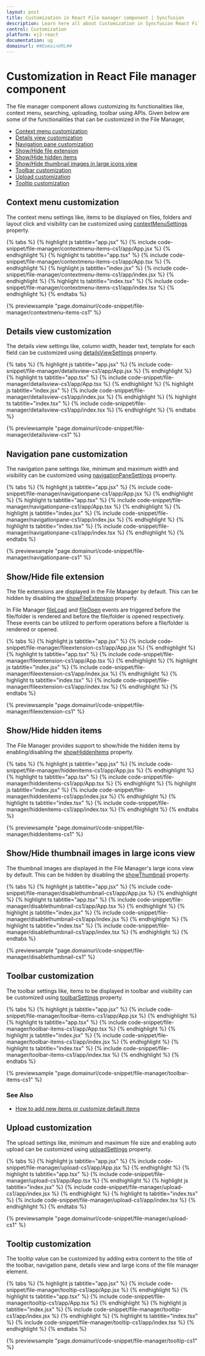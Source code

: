 ```yaml
---
layout: post
title: Customization in React File manager component | Syncfusion
description: Learn here all about Customization in Syncfusion React File manager component of Syncfusion Essential JS 2 and more.
control: Customization 
platform: ej2-react
documentation: ug
domainurl: ##DomainURL##
---
```


# Customization in React File manager component

The file manager component allows customizing its functionalities like, context menu, searching, uploading, toolbar using APIs. Given below are some of the functionalities that can be customized in the File Manager,

* [Context menu customization](#context-menu-customization)
* [Details view customization](#details-view-customization)
* [Navigation pane customization](#navigation-pane-customization)
* [Show/Hide file extension](#showhide-file-extension)
* [Show/Hide hidden items](#showhide-hidden-items)
* [Show/Hide thumbnail images in large icons view](#showhide-thumbnail-images-in-large-icons-view)
* [Toolbar customization](#toolbar-customization)
* [Upload customization](#upload-customization)
* [Tooltip customization](#tooltip-customization)

## Context menu customization

The context menu settings like, items to be displayed on files, folders and layout click and visibility can be customized using [contextMenuSettings](https://ej2.syncfusion.com/react/documentation/api/file-manager/#contextmenusettings) property.

{% tabs %}
{% highlight js tabtitle="app.jsx" %}
{% include code-snippet/file-manager/contextmenu-items-cs1/app/App.jsx %}
{% endhighlight %}
{% highlight ts tabtitle="app.tsx" %}
{% include code-snippet/file-manager/contextmenu-items-cs1/app/App.tsx %}
{% endhighlight %}
{% highlight js tabtitle="index.jsx" %}
{% include code-snippet/file-manager/contextmenu-items-cs1/app/index.jsx %}
{% endhighlight %}
{% highlight ts tabtitle="index.tsx" %}
{% include code-snippet/file-manager/contextmenu-items-cs1/app/index.tsx %}
{% endhighlight %}
{% endtabs %}

 {% previewsample "page.domainurl/code-snippet/file-manager/contextmenu-items-cs1" %}

## Details view customization

The details view settings like, column width, header text, template for each field can be customized using [detailsViewSettings](https://ej2.syncfusion.com/react/documentation/api/file-manager/#detailsviewsettings) property.

{% tabs %}
{% highlight js tabtitle="app.jsx" %}
{% include code-snippet/file-manager/detailsview-cs1/app/App.jsx %}
{% endhighlight %}
{% highlight ts tabtitle="app.tsx" %}
{% include code-snippet/file-manager/detailsview-cs1/app/App.tsx %}
{% endhighlight %}
{% highlight js tabtitle="index.jsx" %}
{% include code-snippet/file-manager/detailsview-cs1/app/index.jsx %}
{% endhighlight %}
{% highlight ts tabtitle="index.tsx" %}
{% include code-snippet/file-manager/detailsview-cs1/app/index.tsx %}
{% endhighlight %}
{% endtabs %}

 {% previewsample "page.domainurl/code-snippet/file-manager/detailsview-cs1" %}

## Navigation pane customization

The navigation pane settings like, minimum and maximum width and visibility can be customized using [navigationPaneSettings](https://ej2.syncfusion.com/react/documentation/api/file-manager/#navigationpanesettings) property.

{% tabs %}
{% highlight js tabtitle="app.jsx" %}
{% include code-snippet/file-manager/navigationpane-cs1/app/App.jsx %}
{% endhighlight %}
{% highlight ts tabtitle="app.tsx" %}
{% include code-snippet/file-manager/navigationpane-cs1/app/App.tsx %}
{% endhighlight %}
{% highlight js tabtitle="index.jsx" %}
{% include code-snippet/file-manager/navigationpane-cs1/app/index.jsx %}
{% endhighlight %}
{% highlight ts tabtitle="index.tsx" %}
{% include code-snippet/file-manager/navigationpane-cs1/app/index.tsx %}
{% endhighlight %}
{% endtabs %}

 {% previewsample "page.domainurl/code-snippet/file-manager/navigationpane-cs1" %}

## Show/Hide file extension

The file extensions are displayed in the File Manager by default. This can be hidden by disabling the [showFileExtension](https://ej2.syncfusion.com/react/documentation/api/file-manager/#showfileextension) property.

In File Manager [fileLoad](https://ej2.syncfusion.com/react/documentation/api/file-manager/#fileload) and [fileOpen](https://ej2.syncfusion.com/react/documentation/api/file-manager/#fileopen) events are triggered before the file/folder is rendered and before the file/folder is opened respectively. These events can be utilized to perform operations before a file/folder is rendered or opened.

{% tabs %}
{% highlight js tabtitle="app.jsx" %}
{% include code-snippet/file-manager/fileextension-cs1/app/App.jsx %}
{% endhighlight %}
{% highlight ts tabtitle="app.tsx" %}
{% include code-snippet/file-manager/fileextension-cs1/app/App.tsx %}
{% endhighlight %}
{% highlight js tabtitle="index.jsx" %}
{% include code-snippet/file-manager/fileextension-cs1/app/index.jsx %}
{% endhighlight %}
{% highlight ts tabtitle="index.tsx" %}
{% include code-snippet/file-manager/fileextension-cs1/app/index.tsx %}
{% endhighlight %}
{% endtabs %}

 {% previewsample "page.domainurl/code-snippet/file-manager/fileextension-cs1" %}

## Show/Hide hidden items

The File Manager provides support to show/hide the hidden items by enabling/disabling the [showHiddenItems](https://ej2.syncfusion.com/react/documentation/api/file-manager/#showhiddenitems) property.

{% tabs %}
{% highlight js tabtitle="app.jsx" %}
{% include code-snippet/file-manager/hiddenitems-cs1/app/App.jsx %}
{% endhighlight %}
{% highlight ts tabtitle="app.tsx" %}
{% include code-snippet/file-manager/hiddenitems-cs1/app/App.tsx %}
{% endhighlight %}
{% highlight js tabtitle="index.jsx" %}
{% include code-snippet/file-manager/hiddenitems-cs1/app/index.jsx %}
{% endhighlight %}
{% highlight ts tabtitle="index.tsx" %}
{% include code-snippet/file-manager/hiddenitems-cs1/app/index.tsx %}
{% endhighlight %}
{% endtabs %}

 {% previewsample "page.domainurl/code-snippet/file-manager/hiddenitems-cs1" %}

## Show/Hide thumbnail images in large icons view

The thumbnail images are displayed in the File Manager's large icons view by default. This can be hidden by disabling the [showThumbnail](https://ej2.syncfusion.com/react/documentation/api/file-manager/#showthumbnail) property.

{% tabs %}
{% highlight js tabtitle="app.jsx" %}
{% include code-snippet/file-manager/disablethumbnail-cs1/app/App.jsx %}
{% endhighlight %}
{% highlight ts tabtitle="app.tsx" %}
{% include code-snippet/file-manager/disablethumbnail-cs1/app/App.tsx %}
{% endhighlight %}
{% highlight js tabtitle="index.jsx" %}
{% include code-snippet/file-manager/disablethumbnail-cs1/app/index.jsx %}
{% endhighlight %}
{% highlight ts tabtitle="index.tsx" %}
{% include code-snippet/file-manager/disablethumbnail-cs1/app/index.tsx %}
{% endhighlight %}
{% endtabs %}

 {% previewsample "page.domainurl/code-snippet/file-manager/disablethumbnail-cs1" %}

## Toolbar customization

The toolbar settings like, items to be displayed in toolbar and visibility can be customized using [toolbarSettings](https://ej2.syncfusion.com/react/documentation/api/file-manager/#toolbarsettings) property.

{% tabs %}
{% highlight js tabtitle="app.jsx" %}
{% include code-snippet/file-manager/toolbar-items-cs1/app/App.jsx %}
{% endhighlight %}
{% highlight ts tabtitle="app.tsx" %}
{% include code-snippet/file-manager/toolbar-items-cs1/app/App.tsx %}
{% endhighlight %}
{% highlight js tabtitle="index.jsx" %}
{% include code-snippet/file-manager/toolbar-items-cs1/app/index.jsx %}
{% endhighlight %}
{% highlight ts tabtitle="index.tsx" %}
{% include code-snippet/file-manager/toolbar-items-cs1/app/index.tsx %}
{% endhighlight %}
{% endtabs %}

 {% previewsample "page.domainurl/code-snippet/file-manager/toolbar-items-cs1" %}

### See Also

* [How to add new items or customize default items](../file-manager/how-to/adding-custom-item-to-toolbar.md)

## Upload customization

The upload settings like, minimum and maximum file size and enabling auto upload can be customized using [uploadSettings](https://ej2.syncfusion.com/react/documentation/api/file-manager/#uploadsettings) property.

{% tabs %}
{% highlight js tabtitle="app.jsx" %}
{% include code-snippet/file-manager/upload-cs1/app/App.jsx %}
{% endhighlight %}
{% highlight ts tabtitle="app.tsx" %}
{% include code-snippet/file-manager/upload-cs1/app/App.tsx %}
{% endhighlight %}
{% highlight js tabtitle="index.jsx" %}
{% include code-snippet/file-manager/upload-cs1/app/index.jsx %}
{% endhighlight %}
{% highlight ts tabtitle="index.tsx" %}
{% include code-snippet/file-manager/upload-cs1/app/index.tsx %}
{% endhighlight %}
{% endtabs %}

 {% previewsample "page.domainurl/code-snippet/file-manager/upload-cs1" %}

## Tooltip customization

The tooltip value can be customized by adding extra content to the title of the toolbar, navigation pane, details view and large icons of the file manager element.

{% tabs %}
{% highlight js tabtitle="app.jsx" %}
{% include code-snippet/file-manager/tooltip-cs1/app/App.jsx %}
{% endhighlight %}
{% highlight ts tabtitle="app.tsx" %}
{% include code-snippet/file-manager/tooltip-cs1/app/App.tsx %}
{% endhighlight %}
{% highlight js tabtitle="index.jsx" %}
{% include code-snippet/file-manager/tooltip-cs1/app/index.jsx %}
{% endhighlight %}
{% highlight ts tabtitle="index.tsx" %}
{% include code-snippet/file-manager/tooltip-cs1/app/index.tsx %}
{% endhighlight %}
{% endtabs %}

 {% previewsample "page.domainurl/code-snippet/file-manager/tooltip-cs1" %}

